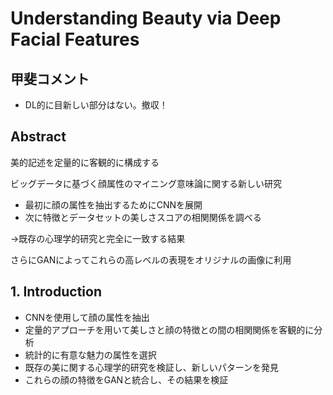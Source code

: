 # Understanding Beauty via Deep Facial Features

## 甲斐コメント

- DL的に目新しい部分はない。撤収！



## Abstract

美的記述を定量的に客観的に構成する

ビッグデータに基づく顔属性のマイニング意味論に関する新しい研究

- 最初に顔の属性を抽出するためにCNNを展開
- 次に特徴とデータセットの美しさスコアの相関関係を調べる

→既存の心理学的研究と完全に一致する結果

さらにGANによってこれらの高レベルの表現をオリジナルの画像に利用



## 1. Introduction

- CNNを使用して顔の属性を抽出
- 定量的アプローチを用いて美しさと顔の特徴との間の相関関係を客観的に分析
- 統計的に有意な魅力の属性を選択
- 既存の美に関する心理学的研究を検証し、新しいパターンを発見
- これらの顔の特徴をGANと統合し、その結果を検証